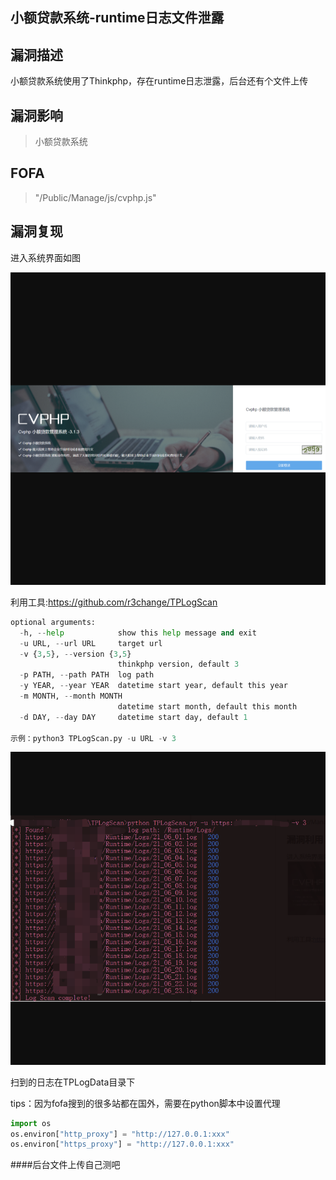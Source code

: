 ## 小额贷款系统-runtime日志文件泄露

## 漏洞描述

小额贷款系统使用了Thinkphp，存在runtime日志泄露，后台还有个文件上传

## 漏洞影响

> 小额贷款系统

## FOFA

> "/Public/Manage/js/cvphp.js"

## 漏洞复现

进入系统界面如图

![1](resource/小额贷款系统-runtime日志泄露/1.png)

利用工具:https://github.com/r3change/TPLogScan

```python
optional arguments:
  -h, --help            show this help message and exit
  -u URL, --url URL     target url
  -v {3,5}, --version {3,5}
                        thinkphp version, default 3
  -p PATH, --path PATH  log path
  -y YEAR, --year YEAR  datetime start year, default this year
  -m MONTH, --month MONTH
                        datetime start month, default this month
  -d DAY, --day DAY     datetime start day, default 1

示例：python3 TPLogScan.py -u URL -v 3
```

![2](resource/小额贷款系统-runtime日志泄露/2.png)

扫到的日志在TPLogData目录下

tips：因为fofa搜到的很多站都在国外，需要在python脚本中设置代理

```python
import os
os.environ["http_proxy"] = "http://127.0.0.1:xxx"
os.environ["https_proxy"] = "http://127.0.0.1:xxx"
```
####后台文件上传自己测吧

